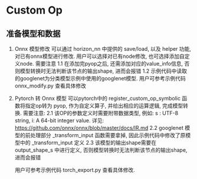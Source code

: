 # Custom Op

## 准备模型和数据 

1. Onnx 模型修改
	可以通过 horizon_nn 中提供的 save/load, 以及 helper 功能, 对已有onnx模型进行修改. 用户可以选择对已有node修改, 也可选择添加自定义node. 
	需要注意
	1.1 在添加完pyop之后, 还需添加对应的value_info信息, 否则模型转换时无法判断该节点的输出shape, 进而会报错
	1.2 示例代码中读取的googlenet为分类模型示例中使用的googlenet模型. 
	用户可参考示例代码 onnx_modify.py 查看具体修改	

2. Pytorch 转 Onnx 模型
    可以pytorch中的 register_custom_op_symbolic 函数将指定op转为 pyop, 作为自定义算子, 并给出相应的运算逻辑, 完成模型转换. 
	需要注意:
	2.1 该OP的参数定义时需要附带数据类型, 例如: s : UTF-8 string, i: A 64-bit integer value. 详见: https://github.com/onnx/onnx/blob/master/docs/IR.md
	2.2 googlenet 模型的前处理部分 _transform_input 函数需要拿掉, 因此示例代码中修改了原模型中的 _transform_input 定义
	2.3 该模型的输出shape需要在 output_shape_s 中进行定义, 否则模型转换时无法判断该节点的输出shape, 进而会报错
	
	用户可参考示例代码 torch_export.py 查看具体修改.
